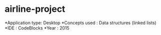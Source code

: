 # airline-project
*Application type: Desktop
*Concepts used   : Data structures (linked lists)
*IDE             : CodeBlocks
*Year            : 2015
